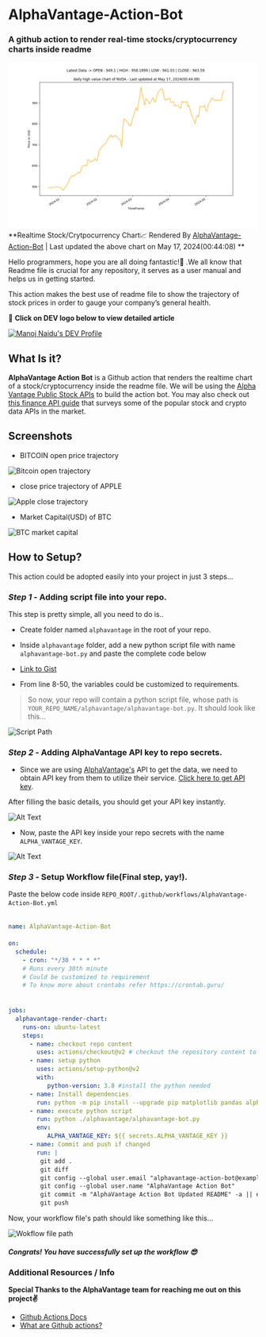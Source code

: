 # AlphaVantage-Action-Bot
### A github action to render real-time stocks/cryptocurrency charts inside readme 

![AlphaVantage-Action-Bot-Chart](./alphavantage/chart.png) 
**Realtime Stock/Crytpocurrency Chart📈  Rendered By [AlphaVantage-Action-Bot](https://github.com/manojnaidu619/AlphaVantage-Action-Bot) | Last updated the above chart on May 17, 2024(00:44:08) ** 

Hello programmers, hope you are all doing fantastic!🥳 .We all know that Readme file is crucial for any repository, it serves as a user manual and helps us in getting started. 

This action makes the best use of readme file to show the trajectory of stock prices in order to gauge your company’s general health.

📌 **Click on DEV logo below to view detailed article**

<a href="https://dev.to/manojnaidu619/alphavantage-action-bot-3d05">
  <img src="https://d2fltix0v2e0sb.cloudfront.net/dev-badge.svg" alt="Manoj Naidu's DEV Profile" height="100" width="100">
</a>

## What Is it?

**AlphaVantage Action Bot** is a Github action that renders the realtime chart of a stock/cryptocurrency inside the readme file. We will be using the [Alpha Vantage Public Stock APIs](https://www.alphavantage.co/) to build the action bot. You may also check out [this finance API guide](https://medium.com/@patrick.collins_58673/stock-api-landscape-5c6e054ee631) that surveys some of the popular stock and crypto data APIs in the market.

## Screenshots

* BITCOIN open price trajectory

![Bitcoin open trajectory](https://dev-to-uploads.s3.amazonaws.com/i/jtg3iiwe2f6ap5qzwx9d.png)

* close price trajectory of APPLE

![Apple close trajectory](https://dev-to-uploads.s3.amazonaws.com/i/xvdexkflg343fvhtmtzx.png)

* Market Capital(USD) of BTC

![BTC market capital](https://dev-to-uploads.s3.amazonaws.com/i/8m331eiavjx3531yd8r7.png)

## How to Setup?

This action could be adopted easily into your project in just 3 steps...

### *Step 1* - Adding script file into your repo.

This step is pretty simple, all you need to do is..
  - Create folder named `alphavantage` in the root of your repo.
  - Inside `alphavantage` folder, add a new python script file with name `alphavantage-bot.py` and paste the complete code below
  - [Link to Gist](https://gist.github.com/manojnaidu619/61809a103180f12a441d6de991b40a04 )

  - From line 8-50, the variables could be customized to requirements.
  
  > So now, your repo will contain a python script file, whose path is `YOUR_REPO_NAME/alphavantage/alphavantage-bot.py`. It should look like this...

![Script Path](https://dev-to-uploads.s3.amazonaws.com/i/jbn0ga6gokbg4x8qfmm0.png)

### *Step 2* - Adding AlphaVantage API key to repo secrets.

- Since we are using [AlphaVantage's](https://www.alphavantage.co/documentation/) API to get the data, we need to obtain API key from them to utilize their service. [Click here to get API key](https://www.alphavantage.co/support/#api-key).

After filling the basic details, you should get your API key instantly.

![Alt Text](https://dev-to-uploads.s3.amazonaws.com/i/gc624m1ae2n6rd75bhq8.png)

- Now, paste the API key inside your repo secrets with the name `ALPHA_VANTAGE_KEY`.

![Alt Text](https://dev-to-uploads.s3.amazonaws.com/i/dgaps49v9ni9qbbs32my.png)

### *Step 3* - Setup Workflow file(Final step, yay!).

Paste the below code inside
`REPO_ROOT/.github/workflows/AlphaVantage-Action-Bot.yml`
 
```yml

name: AlphaVantage-Action-Bot

on:
  schedule:
    - cron: "*/30 * * * *"  
    # Runs every 30th minute
    # Could be customized to requirement
    # To know more about crontabs refer https://crontab.guru/ 
     

jobs:
  alphavantage-render-chart:
    runs-on: ubuntu-latest
    steps:
      - name: checkout repo content
        uses: actions/checkout@v2 # checkout the repository content to github runner.
      - name: setup python
        uses: actions/setup-python@v2
        with:
           python-version: 3.8 #install the python needed
      - name: Install dependencies
        run: python -m pip install --upgrade pip matplotlib pandas alpha_vantage
      - name: execute python script 
        run: python ./alphavantage/alphavantage-bot.py
        env:
           ALPHA_VANTAGE_KEY: ${{ secrets.ALPHA_VANTAGE_KEY }}
      - name: Commit and push if changed
        run: |
         git add .
         git diff
         git config --global user.email "alphavantage-action-bot@example.com"
         git config --global user.name "AlphaVantage Action Bot"
         git commit -m "AlphaVantage Action Bot Updated README" -a || echo "No changes to commit"
         git push
```

Now, your workflow file's path should like something like this...

![Wokflow file path](https://dev-to-uploads.s3.amazonaws.com/i/eq55q4ho3ottmfnqn9l7.png)

##### Congrats! You have successfully set up the workflow 😎

### Additional Resources / Info

**Special Thanks to the AlphaVantage team for reaching me out on this project✌️**

* [Github Actions Docs](https://docs.github.com/en/actions)
* [What are Github actions?](https://www.youtube.com/watch?v=5ncuRFwnrdc&ab_channel=EddieJaoude)
